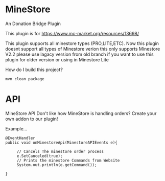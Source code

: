 # MineStore
An Donation Bridge Plugin


This plugin is for https://www.mc-market.org/resources/13698/

This plugin supports all minestore types (PRO,LITE,ETC).
Now this plugin doesnt support all types of Minestore verion this only supports Minestore V2.2 please use lagacy version from old branch if you want to use this plugin for older version or using in Minestore Lite


How do I build this project?

```
mvn clean package
```

# API
MineStore API 
Don't like how MineStore is handling orders?
Create your own addon to our plugin!

Example...



    @EventHandler
    public void onMinestoreApi(MinestoreAPIEvents e){
   
         // Cancels The minestore order process
         e.SetCanceled(true);
         // Prints the minestore Commands from Website
         System.out.println(e.getCommand());
        
    }

